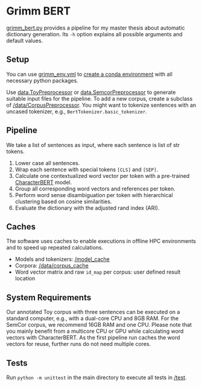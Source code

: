 # Grimm BERT

[grimm_bert.py](/grimm_bert.py) provides a pipeline for my master thesis about automatic dictionary generation. Its `-h`
option explains all possible arguments and default values.

## Setup

You can use [grimm_env.yml](/grimm_env.yml)
to [create a conda environment](https://docs.conda.io/projects/conda/en/latest/user-guide/tasks/manage-environments.html#creating-an-environment-from-an-environment-yml-file)
with all necessary python packages.

Use [data.ToyPreprocessor](/data/toy_preprocessor.py) or [data.SemcorPreprocessor](/data/semcor_preprocessor.py) to
generate suitable input files for the pipeline. To add a new corpus, create a subclass
of [/data/CorpusPreprocessor](/data/corpus_preprocessor.py). You might want to tokenize sentences with an uncased
tokenizer, e.g., `BertTokenizer.basic_tokenizer`.

## Pipeline

We take a list of sentences as input, where each sentence is list of str tokens.

1. Lower case all sentences.
2. Wrap each sentence with special tokens `[CLS]` and `[SEP]`.
3. Calculate one contextualized word vector per token with a
   pre-trained [CharacterBERT](https://github.com/helboukkouri/character-bert) model.
4. Group all corresponding word vectors and references per token.
5. Perform word sense disambiguation per token with hierarchical clustering based on cosine similarities.
6. Evaluate the dictionary with the adjusted rand index (ARI).

## Caches

The software uses caches to enable executions in offline HPC environments and to speed up repeated calculations.

- Models and tokenizers: [/model_cache](/model_cache)
- Corpora: [/data/corpus_cache](/data/corpus_cache)
- Word vector matrix and raw `id_map` per corpus: user defined result location

## System Requirements

Our annotated Toy corpus with three sentences can be executed on a standard computer, e.g., with a dual-core CPU and 8GB
RAM. For the SemCor corpus, we recommend 16GB RAM and one CPU. Please note that you mainly benefit from a multicore CPU
or GPU while calculating word vectors with CharacterBERT. As the first pipeline run caches the word vectors for reuse,
further runs do not need multiple cores.

## Tests

Run `python -m unittest` in the main directory to execute all tests in [/test](/test).
